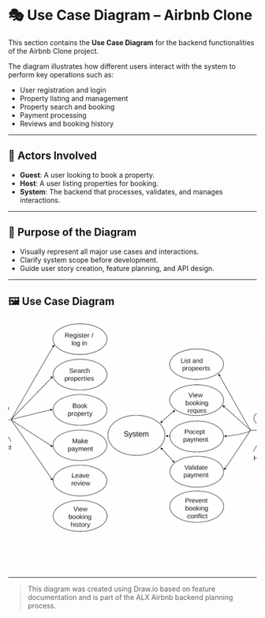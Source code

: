 # 🎭 Use Case Diagram – Airbnb Clone

This section contains the **Use Case Diagram** for the backend functionalities of the Airbnb Clone project.

The diagram illustrates how different users interact with the system to perform key operations such as:

- User registration and login
- Property listing and management
- Property search and booking
- Payment processing
- Reviews and booking history

---

## 👤 Actors Involved

- **Guest**: A user looking to book a property.
- **Host**: A user listing properties for booking.
- **System**: The backend that processes, validates, and manages interactions.

---

## 📌 Purpose of the Diagram

- Visually represent all major use cases and interactions.
- Clarify system scope before development.
- Guide user story creation, feature planning, and API design.

---

## 🖼️ Use Case Diagram

![Use Case Diagram](airbnb-use-case-clean.png)

---

> This diagram was created using Draw.io based on feature documentation and is part of the ALX Airbnb backend planning process.
